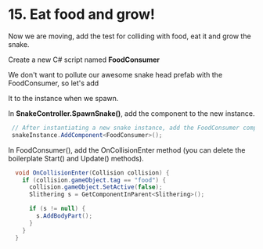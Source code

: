 # 15. Eat food and grow!

Now we are moving, add the test for colliding with food, eat it and grow the snake.

Create a new C# script named **FoodConsumer**

We don't want to pollute our awesome snake head prefab with the FoodConsumer, so let's add

It to the instance when we spawn.

In **SnakeController.SpawnSnake()**, add the component to the new instance.

```java
 // After instantiating a new snake instance, add the FoodConsumer component.
 snakeInstance.AddComponent<FoodConsumer>();
```

In FoodConsumer(), add the OnCollisionEnter method (you can delete the boilerplate Start() and Update() methods).

```java
  void OnCollisionEnter(Collision collision) {
    if (collision.gameObject.tag == "food") {
      collision.gameObject.SetActive(false);
      Slithering s = GetComponentInParent<Slithering>();

      if (s != null) {
        s.AddBodyPart();
      } 
    }
  }
```